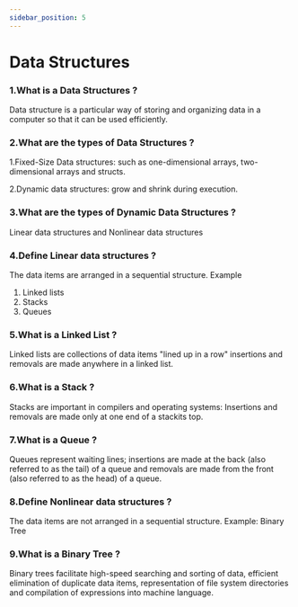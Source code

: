 ```yaml
---
sidebar_position: 5
---
```


# Data Structures

### 1.What is a Data Structures ?

Data structure is a particular way of storing and organizing data in a computer so that it can be used efficiently.

### 2.What are the types of Data Structures ?

1.Fixed-Size Data structures: such as one-dimensional arrays, two-dimensional arrays and structs. 
                   
2.Dynamic data structures: grow and shrink during execution.

### 3.What are the types of Dynamic Data Structures ?

Linear data structures and Nonlinear data structures

### 4.Define Linear data structures ?

The data items are arranged in a sequential structure. Example 
 1. Linked lists 
 2. Stacks 
 3. Queues

### 5.What is a Linked  List ?

Linked lists are collections of data items "lined up in a row" insertions and removals are made anywhere in a linked list.

### 6.What is a Stack ?

Stacks are important in compilers and operating systems: Insertions and removals are made only at one end of a stackits top.

### 7.What is a Queue ?

Queues represent waiting lines; insertions are made at the back (also referred to as the tail) of a queue and removals are made from the front (also referred to as the head) of a queue.

### 8.Define Nonlinear data structures ?

The data items are not arranged in a sequential structure. Example: Binary Tree

### 9.What is a Binary Tree ?

Binary trees facilitate high-speed searching and sorting of data, efficient elimination of duplicate data items, representation of file system directories and compilation of expressions into machine language.
